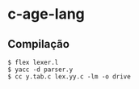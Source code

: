 # c-age-lang

## Compilação

```
$ flex lexer.l
$ yacc -d parser.y
$ cc y.tab.c lex.yy.c -lm -o drive
```
